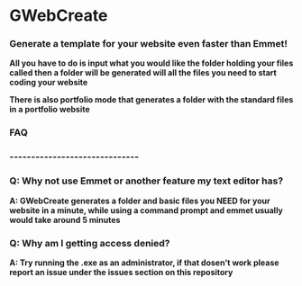 # GWebCreate

<h3>Generate a template for your website even faster than Emmet!</h3>
<b> All you have to do is input what you would like the folder holding your files called then a folder will be generated will all the files you need to start coding your website </b>

<b></b>

<b> There is also portfolio mode that generates a folder with the standard files in a portfolio website </b>

<h3>FAQ</h3>
<h3>------------------------------</h3>

<h3> Q: Why not use Emmet or another feature my text editor has?</h3>
<b> A: GWebCreate generates a folder and basic files you NEED for your website in a minute, while using a command prompt and emmet usually would take around 5 minutes</b>

<h3> Q: Why am I getting access denied? </h3>
<b> A: Try running the .exe as an administrator, if that dosen't work please report an issue under the issues section on this repository</b>
